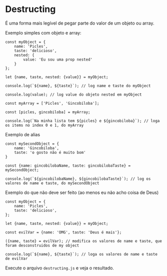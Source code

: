# Destructing

É uma forma mais legível de pegar parte do valor de um objeto ou array.

Exemplo simples com objeto e array:

```
const myObject = {
    name: 'Picles',
    taste: 'delicioso',
    nested: {
        value: 'Eu sou uma prop nested'
    }
};

let {name, taste, nested: {value}} = myObject;

console.log(`${name}, ${taste}`); // log name e taste do myObject

console.log(value); // log value do objeto nested em myObject

const myArray = ['Picles', 'Gincobiloba'];

const [picles, gincobiloba] = myArray;

console.log(`Na minha lista tem ${picles} e ${gincobiloba}`); // loga os items no index 0 e 1, do myArray
```

Exemplo de alias

```
const mySecondObject = {
    name: 'Gincobiloba',
    taste: 'o gosto não é muito bom'
}

const {name: gincobilobaName, taste: gincobilobaTaste} = mySecondObject;

console.log(`${gincobilobaName}, ${gincobilobaTaste}`); // log os valores de name e taste, do mySecondObject
```

Exemplo do que não deve ser feito (ao menos eu não acho coisa de Deus)

```
const myObject = {
    name: 'Picles',
    taste: 'delicioso',
};

let {name, taste, nested: {value}} = myObject;

const evilVar = {name: 'OMG', taste: 'Deus é mais'};

({name, taste} = evilVar); // modifica os valores de name e taste, que foram desconstruidos de my object

console.log(`${name}, ${taste}`); // loga os valores de name e taste de evilVar
```

Execute o arquivo `destructing.js` e veja o resultado.